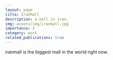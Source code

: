 ```yaml
---
layout: page
title: IranMall
description: a mall in iran.
img: assets/img/iranmall.jpg
importance: 3
category: work
related_publications: true
---
```

iranmall is the biggest mall in the world right now.